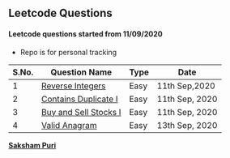 ## Leetcode Questions

#### Leetcode questions started from 11/09/2020

- Repo is for personal tracking

S.No. |  Question Name | Type | Date|
------|-----------------|------|---------|
1 | [Reverse Integers](https://leetcode.com/problems/reverse-integer/) | Easy | 11th Sep,2020|
2 | [Contains Duplicate I](https://leetcode.com/problems/contains-duplicate/submissions/) | Easy | 11th Sep, 2020
3 | [Buy and Sell Stocks I](https://leetcode.com/problems/best-time-to-buy-and-sell-stock/submissions/) | Easy | 11th Sep, 2020
4 | [Valid Anagram](https://leetcode.com/problems/valid-anagram/) | Easy | 13th Sep, 2020







**[Saksham Puri](https://www.sakshampuri.com)**
